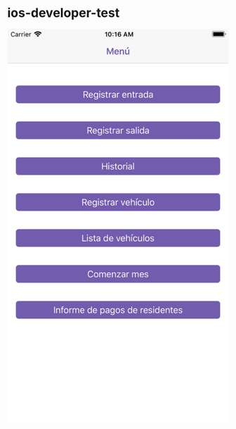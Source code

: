 # ios-developer-test
![alt text](https://raw.githubusercontent.com/MisaelD/ios-developer-test/master/ios-developer-test/ImagesApp/image1.png?raw=true)
